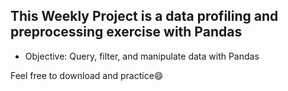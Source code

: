 ## This Weekly Project is a data profiling and preprocessing exercise with Pandas
* Objective: Query, filter, and manipulate data with Pandas

Feel free to download and practice:smile:
